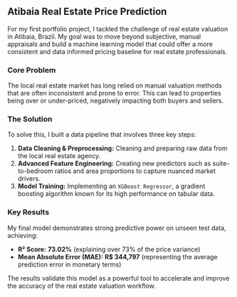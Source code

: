 ## Atibaia Real Estate Price Prediction

For my first portfolio project, I tackled the challenge of real estate valuation in Atibaia, Brazil. My goal was to move beyond subjective, manual appraisals and build a machine learning model that could offer a more consistent and data informed pricing baseline for real estate professionals.

### Core Problem

The local real estate market has long relied on manual valuation methods that are often inconsistent and prone to error. This can lead to properties being over or under-priced, negatively impacting both buyers and sellers.

### The Solution

To solve this, I built a data pipeline that involves three key steps:
1.  **Data Cleaning & Preprocessing:** Cleaning and preparing raw data from the local real estate agency.
2.  **Advanced Feature Engineering:** Creating new predictors such as suite-to-bedroom ratios and area proportions to capture nuanced market drivers.
3.  **Model Training:** Implementing an `XGBoost Regressor`, a gradient boosting algorithm known for its high performance on tabular data.

### Key Results
My final model demonstrates strong predictive power on unseen test data, achieving:
*   **R² Score:** **73.02%** (explaining over 73% of the price variance)
*   **Mean Absolute Error (MAE):** **R$ 344,797** (representing the average prediction error in monetary terms)

The results validate this model as a powerful tool to accelerate and improve the accuracy of the real estate valuation workflow.
